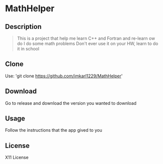 # MathHelper

## Description
> This is a project that help me learn C++ and Fortran and re-learn ow do I do some math problems
> Don't ever use it on your HW, learn to do it in school

## Clone

Use: 'git clone https://github.com/imkarl1229/MathHelper'

## Download

Go to release and download the version you wanted to download

## Usage

Follow the instructions that the app gived to you

## License

X11 License